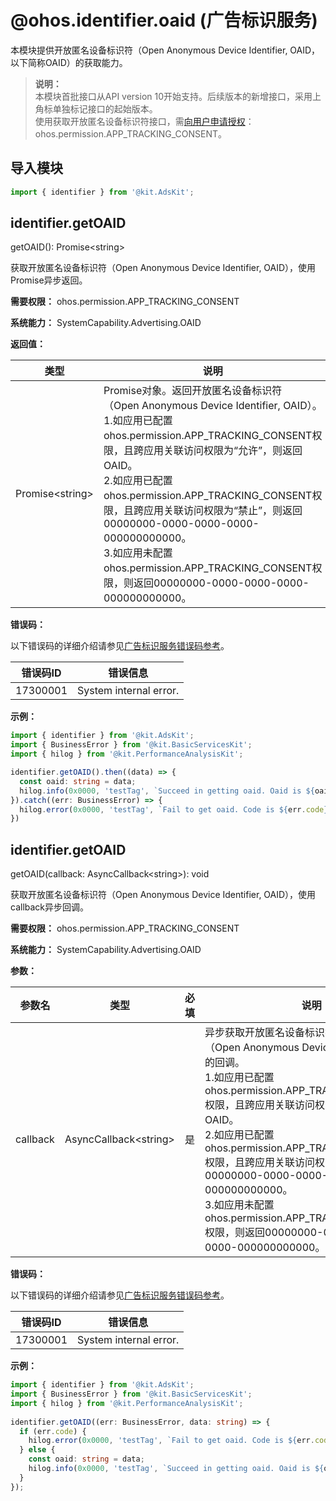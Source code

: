 # @ohos.identifier.oaid (广告标识服务)

本模块提供开放匿名设备标识符（Open Anonymous Device Identifier, OAID，以下简称OAID）的获取能力。

> **说明：**<br/>
> 本模块首批接口从API version 10开始支持。后续版本的新增接口，采用上角标单独标记接口的起始版本。<br/>
> 使用获取开放匿名设备标识符接口，需[向用户申请授权](../../security/AccessToken/request-user-authorization.md)：ohos.permission.APP_TRACKING_CONSENT。

## 导入模块

```ts
import { identifier } from '@kit.AdsKit';
```

## identifier.getOAID

getOAID(): Promise&lt;string&gt;

获取开放匿名设备标识符（Open Anonymous Device Identifier, OAID），使用Promise异步返回。

**需要权限：** ohos.permission.APP_TRACKING_CONSENT

**系统能力：** SystemCapability.Advertising.OAID

**返回值：**

| 类型                  | 说明                                                                                                                                                                                                                                                                                                                                                                                                                                           |
|-----------------------|----------------------------------------------------------------------------------------------------------------------------------------------------------------------------------------------------------------------------------------------------------------------------------------------------------------------------------------------------------------------------------------------------------------------------------------------|
| Promise&lt;string&gt; | Promise对象。返回开放匿名设备标识符（Open&nbsp;Anonymous&nbsp;Device&nbsp;Identifier,&nbsp;OAID）。<br/>1.如应用已配置ohos.permission.APP_TRACKING_CONSENT权限，且跨应用关联访问权限为“允许”，则返回OAID。<br/>2.如应用已配置ohos.permission.APP_TRACKING_CONSENT权限，且跨应用关联访问权限为“禁止”，则返回00000000-0000-0000-0000-000000000000。<br/>3.如应用未配置ohos.permission.APP_TRACKING_CONSENT权限，则返回00000000-0000-0000-0000-000000000000。 |

**错误码：**

以下错误码的详细介绍请参见[广告标识服务错误码参考](errorcode-oaid.md)。

| 错误码ID | 错误信息                         |
|----------|----------------------------------|
| 17300001 | System&nbsp;internal&nbsp;error. |

**示例：**

```ts
import { identifier } from '@kit.AdsKit';
import { BusinessError } from '@kit.BasicServicesKit';
import { hilog } from '@kit.PerformanceAnalysisKit';

identifier.getOAID().then((data) => {
  const oaid: string = data;
  hilog.info(0x0000, 'testTag', `Succeed in getting oaid. Oaid is ${oaid}`);
}).catch((err: BusinessError) => {
  hilog.error(0x0000, 'testTag', `Fail to get oaid. Code is ${err.code}, message is ${err.message}`);
})
```

## identifier.getOAID

getOAID(callback: AsyncCallback&lt;string&gt;): void

获取开放匿名设备标识符（Open Anonymous Device Identifier, OAID），使用callback异步回调。

**需要权限：** ohos.permission.APP_TRACKING_CONSENT

**系统能力：** SystemCapability.Advertising.OAID

**参数：**

| 参数名   | 类型                        | 必填 | 说明                                                                                                                                                                                                                                                                                                                                                                                                                                         |
|----------|-----------------------------|-----|--------------------------------------------------------------------------------------------------------------------------------------------------------------------------------------------------------------------------------------------------------------------------------------------------------------------------------------------------------------------------------------------------------------------------------------------|
| callback | AsyncCallback&lt;string&gt; | 是   | 异步获取开放匿名设备标识符（Open&nbsp;Anonymous&nbsp;Device&nbsp;Identifier,&nbsp;OAID）的回调。<br/>1.如应用已配置ohos.permission.APP_TRACKING_CONSENT权限，且跨应用关联访问权限为“允许”，则返回OAID。<br/>2.如应用已配置ohos.permission.APP_TRACKING_CONSENT权限，且跨应用关联访问权限为“禁止”，则返回00000000-0000-0000-0000-000000000000。<br/>3.如应用未配置ohos.permission.APP_TRACKING_CONSENT权限，则返回00000000-0000-0000-0000-000000000000。 |

**错误码：**

以下错误码的详细介绍请参见[广告标识服务错误码参考](errorcode-oaid.md)。

| 错误码ID | 错误信息                         |
|----------|----------------------------------|
| 17300001 | System&nbsp;internal&nbsp;error. |

**示例：**

```ts
import { identifier } from '@kit.AdsKit';
import { BusinessError } from '@kit.BasicServicesKit';
import { hilog } from '@kit.PerformanceAnalysisKit';
 
identifier.getOAID((err: BusinessError, data: string) => {
  if (err.code) {
    hilog.error(0x0000, 'testTag', `Fail to get oaid. Code is ${err.code}, message is ${err.message}`);
  } else {
    const oaid: string = data;
    hilog.info(0x0000, 'testTag', `Succeed in getting oaid. Oaid is ${oaid}`);
  }
});
```